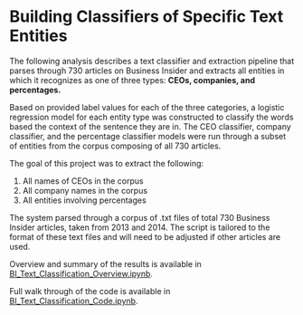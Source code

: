 # Building Classifiers of Specific Text Entities

The following analysis describes a text classifier and extraction pipeline that parses through 730 articles on Business Insider and extracts all entities in which it recognizes as one of three types: **CEOs, companies, and percentages.**

Based on provided label values for each of the three categories, a logistic regression model for each entity type was constructed to classify the words based the context of the sentence they are in. The CEO classifier, company classifier, and the percentage classifier models were run through a subset of entities from the corpus composing of all 730 articles. 

The goal of this project was to extract the following:
1.	All names of CEOs in the corpus
2.	All company names in the corpus
3.	All entities involving percentages

The system parsed through a corpus of .txt files of total 730 Business Insider articles, taken from 2013 and 2014. The script is tailored to the format of these text files and will need to be adjusted if other articles are used. 

Overview and summary of the results is available in [BI_Text_Classification_Overview.ipynb](https://github.com/yunhwanchoi/BI-Text-Classification/blob/main/BI%20Text%20Classification%20Overview.ipynb).

Full walk through of the code is available in [BI_Text_Classification_Code.ipynb](https://github.com/yunhwanchoi/BI-Text-Classification/blob/main/BI%20Text%20Classification%20Code.ipynb). 
